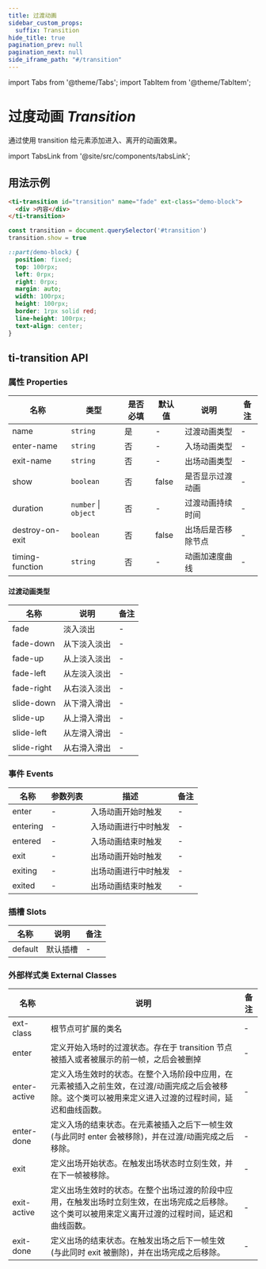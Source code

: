 ```yaml
---
title: 过渡动画
sidebar_custom_props:
  suffix: Transition
hide_title: true
pagination_prev: null
pagination_next: null
side_iframe_path: "#/transition"
---
```


import Tabs from '@theme/Tabs';
import TabItem from '@theme/TabItem';

# 过度动画 _Transition_

通过使用 transition 给元素添加进入、离开的动画效果。

import TabsLink from '@site/src/components/tabsLink';

<TabsLink id="ti-transition-api" />

## 用法示例


<Tabs>
  <TabItem value="wxml" label="index.html" >

```html showLineNumbers
<ti-transition id="transition" name="fade" ext-class="demo-block">
  <div >内容</div>
</ti-transition>
```
</TabItem>
<TabItem value="js" label="index.js">

```js showLineNumbers
const transition = document.querySelector('#transition')
transition.show = true
```
  </TabItem>
  <TabItem value="css" label="index.css">

```css showLineNumbers
::part(demo-block) {
  position: fixed;
  top: 100rpx;
  left: 0rpx;
  right: 0rpx;
  margin: auto;
  width: 100rpx;
  height: 100rpx;
  border: 1rpx solid red;
  line-height: 100rpx;
  text-align: center;
}
```

 </TabItem>
</Tabs>

## ti-transition API

### 属性 **Properties**

| 名称              | 类型             | 是否必填 | 默认值 | 说明               | 备注 |
|-----------------| ---------------- | -------- | ------ | ------------------ | ---- |
| name            | `string`           | 是       | -      | 过渡动画类型       | -    |
| enter-name      | `string`           | 否       | -      | 入场动画类型       | -    |
| exit-name       | `string`           | 否       | -      | 出场动画类型       | -    |
| show            | `boolean`          | 否       | false  | 是否显示过渡动画   | -    |
| duration        | `number` \| `object` | 否       | -      | 过渡动画持续时间   | -    |
| destroy-on-exit | `boolean`          | 否       | false  | 出场后是否移除节点 | -    |
| timing-function | `string`           | 否       | -      | 动画加速度曲线     | -    |

#### 过渡动画类型

| 名称        | 说明         | 备注 |
| ----------- | ------------ | ---- |
| fade        | 淡入淡出     | -    |
| fade-down   | 从下淡入淡出 | -    |
| fade-up     | 从上淡入淡出 | -    |
| fade-left   | 从左淡入淡出 | -    |
| fade-right  | 从右淡入淡出 | -    |
| slide-down  | 从下滑入滑出 | -    |
| slide-up    | 从上滑入滑出 | -    |
| slide-left  | 从左滑入滑出 | -    |
| slide-right | 从右滑入滑出 | -    |


### 事件 **Events**

| 名称       | 参数列表 | 描述                 | 备注 |
| ---------- | -------- | -------------------- | ---- |
| enter    | -        | 入场动画开始时触发   | -    |
| entering | -        | 入场动画进行中时触发 | -    |
| entered  | -        | 入场动画结束时触发   | -    |
| exit     | -        | 出场动画开始时触发   | -    |
| exiting  | -        | 出场动画进行中时触发 | -    |
| exited   | -        | 出场动画结束时触发   | -    |

### 插槽 **Slots**

| 名称    | 说明     | 备注 |
| ------- | -------- | ---- |
| default | 默认插槽 | -    |

### 外部样式类 **External Classes**

| 名称         | 说明                                                                                                                                                    | 备注 |
| ------------ | ------------------------------------------------------------------------------------------------------------------------------------------------------- | ---- |
| ext-class    | 根节点可扩展的类名                                                                                                                                      | -    |
| enter        | 定义开始入场时的过渡状态。存在于 transition 节点被插入或者被展示的前一帧，之后会被删掉                                                                  | -    |
| enter-active | 定义入场生效时的状态。在整个入场阶段中应用，在元素被插入之前生效，在过渡/动画完成之后会被移除。这个类可以被用来定义进入过渡的过程时间，延迟和曲线函数。 | -    |
| enter-done   | 定义入场的结束状态。在元素被插入之后下一帧生效 (与此同时 enter 会被移除)，并在过渡/动画完成之后移除。                                                   | -    |
| exit         | 定义出场开始状态。在触发出场状态时立刻生效，并在下一帧被移除。                                                                                          | -    |
| exit-active  | 定义出场生效时的状态。在整个出场过渡的阶段中应用，在触发出场时立刻生效，在出场完成之后移除。这个类可以被用来定义离开过渡的过程时间，延迟和曲线函数。    | -    |
| exit-done    | 定义出场的结束状态。在触发出场之后下一帧生效 (与此同时 exit 被删除)，并在出场完成之后移除。                                                             | -    |

